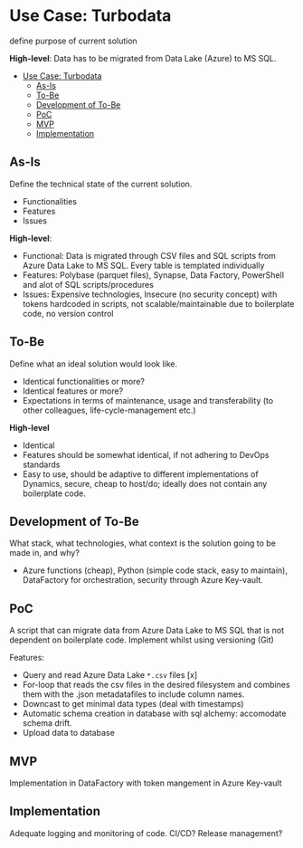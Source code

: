 # Use Case: Turbodata
define purpose of current solution

**High-level**: Data has to be migrated from Data Lake (Azure) to MS SQL. 


- [Use Case: Turbodata](#use-case-turbodata)
  - [As-Is](#as-is)
  - [To-Be](#to-be)
  - [Development of To-Be](#development-of-to-be)
  - [PoC](#poc)
  - [MVP](#mvp)
  - [Implementation](#implementation)


## As-Is
Define the technical state of the current solution. 
* Functionalities
* Features
* Issues

**High-level**: 
* Functional: Data is migrated through CSV files and SQL scripts from Azure Data Lake to MS SQL. Every table is templated individually
* Features: Polybase (parquet files), Synapse, Data Factory, PowerShell and alot of SQL scripts/procedures
* Issues: Expensive technologies, Insecure (no security concept) with tokens hardcoded in scripts, not scalable/maintainable due to boilerplate code, no version control 

## To-Be
Define what an ideal solution would look like.
* Identical functionalities or more?
* Identical features or more?
* Expectations in terms of maintenance, usage and transferability (to other colleagues, life-cycle-management etc.)

**High-level**
* Identical
* Features should be somewhat identical, if not adhering to DevOps standards
* Easy to use, should be adaptive to different implementations of Dynamics, secure, cheap to host/do; ideally does not contain any boilerplate code.

## Development of To-Be
What stack, what technologies, what context is the solution going to be made in, and why?
* Azure functions (cheap), Python (simple code stack, easy to maintain), DataFactory for orchestration, security through Azure Key-vault.

## PoC
A script that can migrate data from Azure Data Lake to MS SQL that is not dependent on boilerplate code. Implement whilst using versioning (Git)

Features:
* Query and read Azure Data Lake `*.csv` files [x]
* For-loop that reads the csv files in the desired filesystem and combines them with the .json metadatafiles to include column names.
* Downcast to get minimal data types (deal with timestamps)
* Automatic schema creation in database with sql alchemy: accomodate schema drift.
* Upload data to database

## MVP
Implementation in DataFactory with token mangement in Azure Key-vault

## Implementation
Adequate logging and monitoring of code. CI/CD? Release management? 


